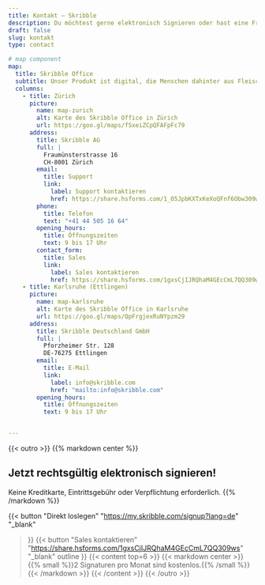 ```yaml
---
title: Kontakt – Skribble
description: Du möchtest gerne elektronisch Signieren oder hast eine Frage? Dann kannst du dich gerne per Telefon oder E-Mail bei uns melden.
draft: false
slug: kontakt
type: contact

# map component
map:
  title: Skribble Office
  subtitle: Unser Produkt ist digital, die Menschen dahinter aus Fleisch und Blut. Man trifft sie in unseren Offices in der Schweiz und in Deutschland.
  columns:
    - title: Zürich
      picture:
        name: map-zurich
        alt: Karte des Skribble Office in Zürich
        url: https://goo.gl/maps/fSxeiZCpQFAFpFc79
      address:
        title: Skribble AG
        full: |
          Fraumünsterstrasse 16
          CH-8001 Zürich
        email:
          title: Support
          link:
            label: Support kontaktieren
            href: https://share.hsforms.com/1_O5JpbKXTxKeXoQFnf6Obw309ws
        phone: 
          title: Telefon
          text: "+41 44 505 16 64"
        opening_hours:
          title: Öffnungszeiten
          text: 9 bis 17 Uhr
        contact_form:
          title: Sales
          link:
            label: Sales kontaktieren
            href: https://share.hsforms.com/1gxsCjIJRQhaM4GEcCmL7QQ309ws
    - title: Karlsruhe (Ettlingen)
      picture:
        name: map-karlsruhe
        alt: Karte des Skribble Office in Karlsruhe
        url: https://goo.gl/maps/QpFrgjexRuNYpzm29
      address:
        title: Skribble Deutschland GmbH
        full: |
          Pforzheimer Str. 128
          DE-76275 Ettlingen
        email:
          title: E-Mail 
          link:
            label: info@skribble.com
            href: "mailto:info@skribble.com"
        opening_hours:
          title: Öffnungszeiten
          text: 9 bis 17 Uhr


---
```


[//]: # (--------------------------------------------------------------------------------------------------------------)

{{< outro >}}
{{% markdown center %}}
## Jetzt rechtsgültig elektronisch signieren!
Keine Kreditkarte, Eintrittsgebühr oder
Verpflichtung erforderlich.
{{% /markdown %}}

{{< button
  "Direkt loslegen"
  "https://my.skribble.com/signup?lang=de"
  "_blank"
>}}
{{< button
  "Sales kontaktieren"
  "https://share.hsforms.com/1gxsCjIJRQhaM4GEcCmL7QQ309ws"
  "_blank"
  outline
>}}
{{< content top=6 >}}
{{< markdown center >}}
{{% small %}}2 Signaturen pro Monat sind kostenlos.{{% /small %}} 
{{< /markdown >}}
{{< /content >}}
{{< /outro >}}